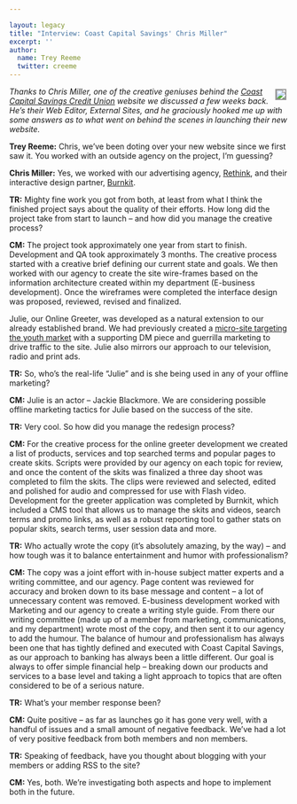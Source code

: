```yaml
---

layout: legacy
title: "Interview: Coast Capital Savings' Chris Miller"
excerpt: ''
author:
  name: Trey Reeme
  twitter: creeme
---
```


<p><a href="https://www.coastcapitalsavings.com"><img src="http://cu.trabian.com/trabian/internalprojectsandmisccommunication/Coast_ss.jpg" style="float:right; border: 2px solid #999999; margin: 4px;"></a><em>Thanks to Chris Miller, one of the creative geniuses behind the <a href="http://www.coastcapitalsavings.com">Coast Capital Savings Credit Union</a> website we discussed a few weeks back.  He&#8217;s their Web Editor, External Sites, and he graciously hooked me up with some answers as to what went on behind the scenes in launching their new website.</em></p>


<p><strong>Trey Reeme:</strong> Chris, we&#8217;ve been doting over your new website since we first saw it.  You worked with an outside agency on the project, I&#8217;m guessing?</p>


<p><strong>Chris Miller:</strong> Yes, we worked with our advertising agency, <a href="http://www.rethinkadvertising.com/">Rethink</a>, and their interactive design partner, <a href="http://www.burnkit.com/">Burnkit</a>.</p>


<p><strong>TR:</strong> Mighty fine work you got from both, at least from what I think the finished project says about the quality of their efforts.  How long did the project take from start to launch &#8211; and how did you manage the creative process?</p>


<p><strong>CM:</strong> The project took approximately one year from start to finish.  Development and QA took approximately 3 months.  The creative process started with a creative brief defining our current state and goals.  We then worked with our agency to create the site wire-frames based on the information architecture created within my department (E-business development).  Once the wireframes were completed the interface design was proposed, reviewed, revised and finalized.</p>


<p>Julie, our Online Greeter, was developed as a natural extension to our already established brand.  We had previously created a <a href="http://freedebitca.nationprotect.net/main.html">micro-site targeting the youth market</a> with a supporting DM piece and guerrilla marketing to drive traffic to the site.  Julie also mirrors our approach to our television, radio and print ads.</p>


<p><strong>TR:</strong> So, who&#8217;s the real-life &#8220;Julie&#8221; and is she being used in any of your offline marketing?</p>


<p><strong>CM:</strong> Julie is an actor &#8211; Jackie Blackmore.  We are considering possible offline marketing tactics for Julie based on the success of the site.</p>


<p><strong>TR:</strong> Very cool.  So how did you manage the redesign process?</p>


<p><strong>CM:</strong> For the creative process for the online greeter development we created a list of products, services and top searched terms and popular pages to create skits.  Scripts were provided by our agency on each topic for review, and once the content of the skits was finalized a three day shoot was completed to film the skits.  The clips were reviewed and selected, edited and polished for audio and compressed for use with Flash video.  Development for the greeter application was completed by Burnkit, which included a <span class="caps">CMS</span> tool that allows us to manage the skits and videos, search terms and promo links, as well as a robust reporting tool to gather stats on popular skits, search terms, user session data and more.</p>


<p><strong>TR:</strong> Who actually wrote the copy (it&#8217;s absolutely amazing, by the way) &#8211; and how tough was it to balance entertainment and humor with professionalism?</p>


<p><strong>CM:</strong> The copy was a joint effort with in-house subject matter experts and a writing committee, and our agency.  Page content was reviewed for accuracy and broken down to its base message and content &#8211; a lot of unnecessary content was removed.  E-business development worked with Marketing and our agency to create a writing style guide.  From there our writing committee (made up of a member from marketing, communications, and my department) wrote most of the copy, and then sent it to our agency to add the humour.  The balance of humour and professionalism has always been one that has tightly defined and executed with Coast Capital Savings, as our approach to banking has always been a little different.  Our goal is always to offer simple financial help – breaking down our products and services to a base level and taking a light approach to topics that are often considered to be of a serious nature.</p>


<p><strong>TR:</strong> What&#8217;s your member response been?</p>


<p><strong>CM:</strong> Quite positive – as far as launches go it has gone very well, with a handful of issues and a small amount of negative feedback.  We’ve had a lot of very positive feedback from both members and non members.</p>


<p><strong>TR:</strong> Speaking of feedback, have you thought about blogging with your members or adding <span class="caps">RSS</span> to the site?</p>


<p><strong>CM:</strong> Yes, both.  We’re investigating both aspects and hope to implement both in the future.</p>